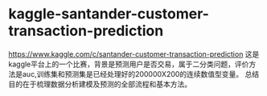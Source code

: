 # kaggle-santander-customer-transaction-prediction
https://www.kaggle.com/c/santander-customer-transaction-prediction
这是kaggle平台上的一个比赛，背景是预测用户是否交易，属于二分类问题，评价方法是auc,训练集和预测集是已经处理好的200000X200的连续数值型变量。 总结目的在于梳理数据分析建模及预测的全部流程和基本方法。
